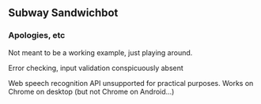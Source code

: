 ## Subway Sandwichbot

### Apologies, etc

Not meant to be a working example, just playing around. 

Error checking, input validation conspicuously absent

Web speech recognition API unsupported for practical purposes. Works on Chrome on desktop (but not Chrome on Android...) 
